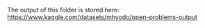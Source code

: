 The output of this folder is stored here:
https://www.kaggle.com/datasets/mhyodo/open-problems-output
